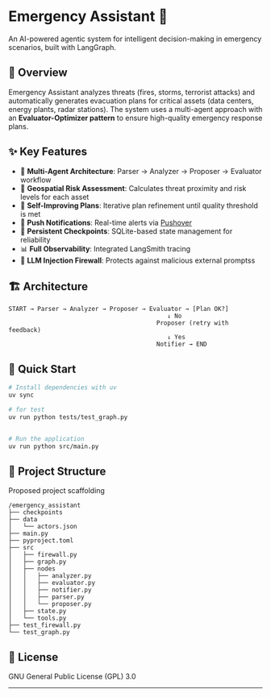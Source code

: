 # Emergency Assistant 🚨

An AI-powered agentic system for intelligent decision-making in emergency scenarios, built with LangGraph.

## 🎯 Overview

Emergency Assistant analyzes threats (fires, storms, terrorist attacks) and automatically generates evacuation plans for critical assets (data centers, energy plants, radar stations). The system uses a multi-agent approach with an **Evaluator-Optimizer pattern** to ensure high-quality emergency response plans.

## ✨ Key Features

- 🤖 **Multi-Agent Architecture**: Parser → Analyzer → Proposer → Evaluator workflow
- 📍 **Geospatial Risk Assessment**: Calculates threat proximity and risk levels for each asset
- 🔄 **Self-Improving Plans**: Iterative plan refinement until quality threshold is met
- 📲 **Push Notifications**: Real-time alerts via [Pushover](https://pushover.net/)
- 💾 **Persistent Checkpoints**: SQLite-based state management for reliability
- 📊 **Full Observability**: Integrated LangSmith tracing
- 🧱 **LLM Injection Firewall**: Protects against malicious external promptss
<!-- - 🎨 **Interactive UI**: Gradio interface with map visualization -->

## 🏗️ Architecture

```
START → Parser → Analyzer → Proposer → Evaluator → [Plan OK?]
                                            ↓ No
                                         Proposer (retry with feedback)
                                            ↓ Yes
                                         Notifier → END
```

## 🚀 Quick Start

```bash
# Install dependencies with uv
uv sync

# for test
uv run python tests/test_graph.py


# Run the application
uv run python src/main.py
```

## 📁 Project Structure
Proposed project scaffolding
```
/emergency_assistant
├── checkpoints
├── data
│   └── actors.json
├── main.py
├── pyproject.toml
├── src
│   ├── firewall.py
│   ├── graph.py
│   ├── nodes
│   │   ├── analyzer.py
│   │   ├── evaluator.py
│   │   ├── notifier.py
│   │   ├── parser.py
│   │   └── proposer.py
│   ├── state.py
│   └── tools.py
├── test_firewall.py
└── test_graph.py
```

## 📝 License

GNU General Public License (GPL) 3.0

---

 <!-- tree -I "__pycache__|agents_crewai_tactical_multimodal.egg-info|__init__.py|inputs|uv.lock|README.md|tests|*.log|*.db*|*.png|*.PNG" -->